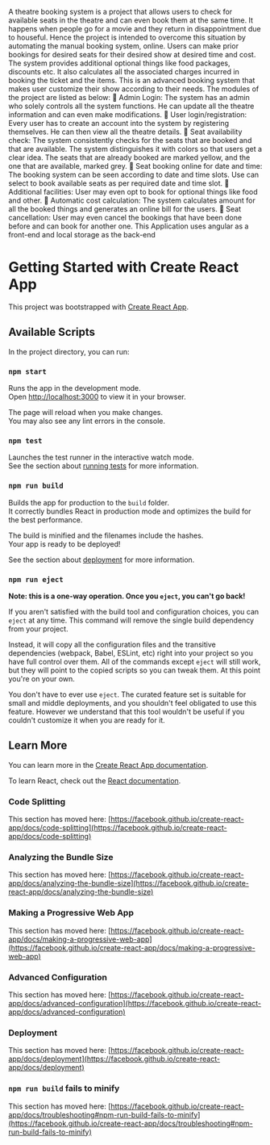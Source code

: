 A theatre booking system is a project that allows users to check for available seats
in the theatre and can even book them at the same time. It happens when people
go for a movie and they return in disappointment due to houseful. Hence the
project is intended to overcome this situation by automating the manual booking
system, online. Users can make prior bookings for desired seats for their desired
show at desired time and cost. The system provides additional optional things like
food packages, discounts etc. It also calculates all the associated charges incurred
in booking the ticket and the items. This is an advanced booking system that
makes user customize their show according to their needs.
The modules of the project are listed as below:
 Admin Login: The system has an admin who solely controls all the system
functions. He can update all the theatre information and can even make
modifications.
 User login/registration: Every user has to create an account into the system
by registering themselves. He can then view all the theatre details.
 Seat availability check: The system consistently checks for the seats that
are booked and that are available. The system distinguishes it with colors so
that users get a clear idea. The seats that are already booked are marked
yellow, and the one that are available, marked grey.
 Seat booking online for date and time: The booking system can be seen
according to date and time slots. Use can select to book available seats as
per required date and time slot.
 Additional facilities: User may even opt to book for optional things like food
and other.
 Automatic cost calculation: The system calculates amount for all the
booked things and generates an online bill for the users.
 Seat cancellation: User may even cancel the bookings that have been done
before and can book for another one.
This Application uses angular as a front-end and local storage as the back-end


# Getting Started with Create React App

This project was bootstrapped with [Create React App](https://github.com/facebook/create-react-app).

## Available Scripts

In the project directory, you can run:

### `npm start`

Runs the app in the development mode.\
Open [http://localhost:3000](http://localhost:3000) to view it in your browser.

The page will reload when you make changes.\
You may also see any lint errors in the console.

### `npm test`

Launches the test runner in the interactive watch mode.\
See the section about [running tests](https://facebook.github.io/create-react-app/docs/running-tests) for more information.

### `npm run build`

Builds the app for production to the `build` folder.\
It correctly bundles React in production mode and optimizes the build for the best performance.

The build is minified and the filenames include the hashes.\
Your app is ready to be deployed!

See the section about [deployment](https://facebook.github.io/create-react-app/docs/deployment) for more information.

### `npm run eject`

**Note: this is a one-way operation. Once you `eject`, you can't go back!**

If you aren't satisfied with the build tool and configuration choices, you can `eject` at any time. This command will remove the single build dependency from your project.

Instead, it will copy all the configuration files and the transitive dependencies (webpack, Babel, ESLint, etc) right into your project so you have full control over them. All of the commands except `eject` will still work, but they will point to the copied scripts so you can tweak them. At this point you're on your own.

You don't have to ever use `eject`. The curated feature set is suitable for small and middle deployments, and you shouldn't feel obligated to use this feature. However we understand that this tool wouldn't be useful if you couldn't customize it when you are ready for it.

## Learn More

You can learn more in the [Create React App documentation](https://facebook.github.io/create-react-app/docs/getting-started).

To learn React, check out the [React documentation](https://reactjs.org/).

### Code Splitting

This section has moved here: [https://facebook.github.io/create-react-app/docs/code-splitting](https://facebook.github.io/create-react-app/docs/code-splitting)

### Analyzing the Bundle Size

This section has moved here: [https://facebook.github.io/create-react-app/docs/analyzing-the-bundle-size](https://facebook.github.io/create-react-app/docs/analyzing-the-bundle-size)

### Making a Progressive Web App

This section has moved here: [https://facebook.github.io/create-react-app/docs/making-a-progressive-web-app](https://facebook.github.io/create-react-app/docs/making-a-progressive-web-app)

### Advanced Configuration

This section has moved here: [https://facebook.github.io/create-react-app/docs/advanced-configuration](https://facebook.github.io/create-react-app/docs/advanced-configuration)

### Deployment

This section has moved here: [https://facebook.github.io/create-react-app/docs/deployment](https://facebook.github.io/create-react-app/docs/deployment)

### `npm run build` fails to minify

This section has moved here: [https://facebook.github.io/create-react-app/docs/troubleshooting#npm-run-build-fails-to-minify](https://facebook.github.io/create-react-app/docs/troubleshooting#npm-run-build-fails-to-minify)

